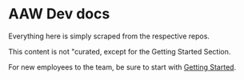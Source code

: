 # AAW Dev docs

Everything here is simply scraped from the respective repos.

This content is not "curated, except for the Getting Started Section.

For new employees to the team, be sure to start with
[Getting Started](getting%20started/index.md).
